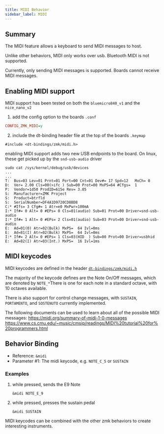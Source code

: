 ```yaml
---
title: MIDI Behavior
sidebar_label: MIDI
---
```


## Summary

The MIDI feature allows a keyboard to send MIDI messages to host.

Unlike other behaviors, MIDI only works over usb. Bluetooth MIDI is not supported.

Currently, only sending MIDI messages is supported. Boards cannot receive MIDI messages.

## Enabling MIDI support

MIDI support has been tested on both the `bluemicro840_v1` and the `nice_nano_v2`

1) add the config option to the boards `.conf`

```ini
CONFIG_ZMK_MIDI=y
```

2) include the dt-binding header file at the top of the boards `.keymap`

```dts
#include <dt-bindings/zmk/midi.h>
```

enabling MIDI support adds two new USB endpoints to the board. On linux, these get picked up by the `snd-usb-audio` driver
```
sudo cat /sys/kernel/debug/usb/devices
...
...
T:  Bus=03 Lev=01 Prnt=01 Port=00 Cnt=01 Dev#= 17 Spd=12   MxCh= 0
D:  Ver= 2.00 Cls=00(>ifc ) Sub=00 Prot=00 MxPS=64 #Cfgs=  1
P:  Vendor=1d50 ProdID=615e Rev= 3.05
S:  Manufacturer=ZMK Project
S:  Product=btrfld
S:  SerialNumber=DF4A1D9720CD8BD8
C:* #Ifs= 3 Cfg#= 1 Atr=e0 MxPwr=100mA
I:* If#= 0 Alt= 0 #EPs= 0 Cls=01(audio) Sub=01 Prot=00 Driver=snd-usb-audio
I:* If#= 1 Alt= 0 #EPs= 2 Cls=01(audio) Sub=03 Prot=00 Driver=snd-usb-audio
E:  Ad=01(O) Atr=02(Bulk) MxPS=  64 Ivl=0ms
E:  Ad=81(I) Atr=02(Bulk) MxPS=  64 Ivl=0ms
I:* If#= 2 Alt= 0 #EPs= 1 Cls=03(HID  ) Sub=00 Prot=00 Driver=usbhid
E:  Ad=82(I) Atr=03(Int.) MxPS=  16 Ivl=1ms
```


## MIDI keycodes

MIDI keycodes are defined in the header [`dt-bindings/zmk/midi.h`](main/app/include/dt-bindings/zmk/midi.h)

The majority of the keycode defines are the Note On/Off messages, which are denoted  by `NOTE_*`There is one for each note in a standard octave, with 10 octaves available.

There is also support for control change messages, with `SUSTAIN`, `PORTAMENTO`, and `SOSTENUTO` currently implemented.

The following documents can be used to learn about all of the possible MIDI messages:
https://midi.org/summary-of-midi-1-0-messages
https://www.cs.cmu.edu/~music/cmsip/readings/MIDI%20tutorial%20for%20programmers.html

## Behavior Binding

- Reference: `&midi`
- Parameter #1: The midi keycode, e.g. `NOTE_C_5` or `SUSTAIN`

### Examples

1. while pressed, sends the E9 Note

   ```dts
   &midi NOTE_E_9
   ```

1. while pressed, presses the sustain pedal

   ```dts
   &midi SUSTAIN
   ```

MIDI keycodes can be combined with the other zmk behaviors to create interesting instruments.